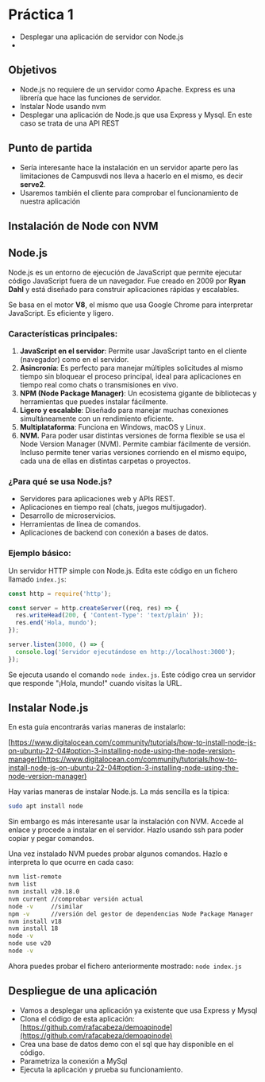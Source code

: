 # Práctica 1

- Desplegar una aplicación de servidor con Node.js
- 

## Objetivos

- Node.js no requiere de un servidor como Apache. Express es una librería que hace las funciones de servidor.
- Instalar Node usando nvm
- Desplegar una aplicación de Node.js que usa Express y Mysql. En este caso se trata de una API REST

## Punto de partida

- Sería interesante hace la instalación en un servidor aparte pero las limitaciones de Campusvdi nos lleva a hacerlo en el mismo, es decir **serve2**.
- Usaremos también el cliente para comprobar el funcionamiento de nuestra aplicación

## Instalación de Node con NVM


## Node.js

Node.js es un entorno de ejecución de JavaScript que permite ejecutar código JavaScript fuera de un navegador. Fue creado en 2009 por **Ryan Dahl** y está diseñado para construir aplicaciones rápidas y escalables.  

Se basa en el motor **V8**, el mismo que usa Google Chrome para interpretar JavaScript. Es eficiente y ligero.

### Características principales:

1. **JavaScript en el servidor**: Permite usar JavaScript tanto en el cliente (navegador) como en el servidor.
2. **Asincronía**: Es perfecto para manejar múltiples solicitudes al mismo tiempo sin bloquear el proceso principal, ideal para aplicaciones en tiempo real como chats o transmisiones en vivo.
3. **NPM (Node Package Manager)**: Un ecosistema gigante de bibliotecas y herramientas que puedes instalar fácilmente.
4. **Ligero y escalable**: Diseñado para manejar muchas conexiones simultáneamente con un rendimiento eficiente.
5. **Multiplataforma**: Funciona en Windows, macOS y Linux.
6. **NVM.** Para poder usar distintas versiones de forma flexible se usa el Node Version Manager (NVM). Permite cambiar fácilmente de versión. Incluso permite tener varias versiones corriendo en el mismo equipo, cada una de ellas en distintas carpetas o proyectos.

### ¿Para qué se usa Node.js?

- Servidores para aplicaciones web y APIs REST.
- Aplicaciones en tiempo real (chats, juegos multijugador).
- Desarrollo de microservicios.
- Herramientas de línea de comandos.
- Aplicaciones de backend con conexión a bases de datos.

### Ejemplo básico:

Un servidor HTTP simple con Node.js. Edita este código en un fichero llamado `index.js`:

```javascript
const http = require('http');

const server = http.createServer((req, res) => {
  res.writeHead(200, { 'Content-Type': 'text/plain' });
  res.end('Hola, mundo');
});

server.listen(3000, () => {
  console.log('Servidor ejecutándose en http://localhost:3000');
});
```

Se ejecuta usando el comando `node index.js`. Este código crea un servidor que responde "¡Hola, mundo!" cuando visitas la URL.


## Instalar Node.js

En esta guía encontrarás varias maneras de instalarlo:

[https://www.digitalocean.com/community/tutorials/how-to-install-node-js-on-ubuntu-22-04#option-3-installing-node-using-the-node-version-manager](https://www.digitalocean.com/community/tutorials/how-to-install-node-js-on-ubuntu-22-04#option-3-installing-node-using-the-node-version-manager)


Hay varias maneras de instalar Node.js. La más sencilla es la típica:

```bash
sudo apt install node
```

Sin embargo es más interesante usar la instalación con NVM. Accede al enlace y procede a instalar en el servidor. Hazlo usando ssh para poder copiar y pegar comandos.

Una vez instalado NVM puedes probar algunos comandos. Hazlo e interpreta lo que ocurre en cada caso:

```bash
nvm list-remote
nvm list
nvm install v20.18.0
nvm current //comprobar versión actual
node -v     //similar
npm -v      //versión del gestor de dependencias Node Package Manager
nvm install v18
nvm install 18
node -v
node use v20
node -v
```

Ahora puedes probar el fichero anteriormente mostrado: `node index.js`

## Despliegue de una aplicación

- Vamos a desplegar una aplicación ya existente que usa Express y Mysql
- Clona el código de esta aplicación: [https://github.com/rafacabeza/demoapinode](https://github.com/rafacabeza/demoapinode)
- Crea una base de datos demo con el sql que hay disponible en el código.
- Parametriza la conexión a MySql
- Ejecuta la aplicación y prueba su funcionamiento.


